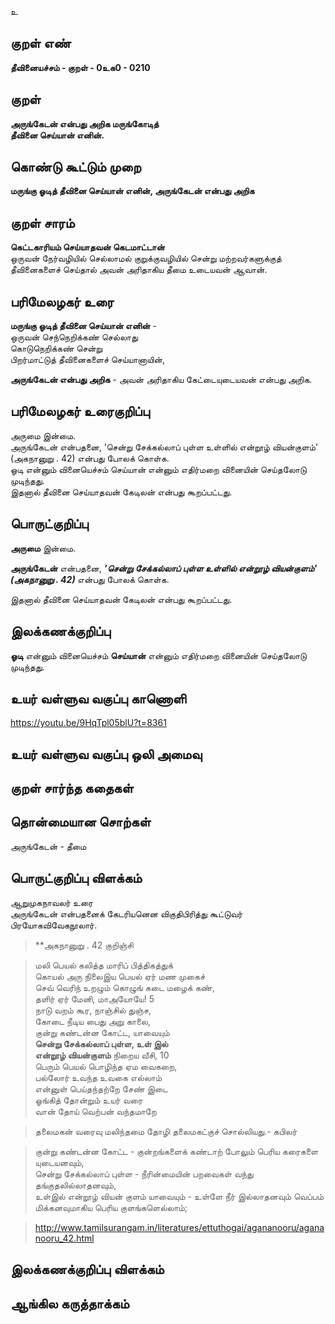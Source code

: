 உ

## குறள் எண் 

**தீவினையச்சம் - குறள் - 0உக0 - 0210**  

## குறள் 

**அருங்கேடன் என்பது அறிக மருங்கோடித்  
தீவினை செய்யான் எனின்.** 

## கொண்டு கூட்டும் முறை

**மருங்கு ஓடித் தீவினை செய்யான் எனின், அருங்கேடன் என்பது அறிக**

## குறள் சாரம் 

**கெட்டகாரியம் செய்யாதவன் கெடமாட்டான்**  
ஒருவன் நேர்வழியில் செல்லாமல் குறுக்குவழியில் சென்று மற்றவர்களுக்குத் தீவினைகளைச் செய்தால் அவன் அரிதாகிய தீமை உடையவன் ஆவான்.

## பரிமேலழகர் உரை

**மருங்கு ஓடித் தீவினை செய்யான் எனின்** -  
ஒருவன் செந்நெறிக்கண் செல்லாது  
கொடுநெறிக்கண் சென்று  
பிறர்மாட்டுத் தீவினைகளைச் செய்யானாயின்,  

**அருங்கேடன் என்பது அறிக** - அவன் அரிதாகிய கேட்டையுடையவன் என்பது அறிக.

## பரிமேலழகர் உரைகுறிப்பு   

அருமை இன்மை.  
அருங்கேடன் என்பதனை, 'சென்று சேக்கல்லாப் புள்ள உள்ளில் என்றூழ் வியன்குளம்' (அகநானுறு . 42) என்பது போலக் கொள்க.  
ஓடி என்னும் வினையெச்சம் செய்யான் என்னும் எதிர்மறை வினையின் செய்தலோடு முடிந்தது.  
இதனால் தீவினை செய்யாதவன் கேடிலன் என்பது கூறப்பட்டது.  

## பொருட்குறிப்பு 

**அருமை** இன்மை.  

**அருங்கேடன்** என்பதனை, _**'சென்று சேக்கல்லாப் புள்ள உள்ளில் என்றூழ் வியன்குளம்' (அகநானுறு . 42)**_ என்பது போலக் கொள்க.  

இதனால் தீவினை செய்யாதவன் கேடிலன் என்பது கூறப்பட்டது.   

## இலக்கணக்குறிப்பு  

**ஓடி** என்னும் வினையெச்சம் **செய்யான்** என்னும் எதிர்மறை வினையின் செய்தலோடு முடிந்தது.  

## உயர் வள்ளுவ வகுப்பு காணொளி

https://youtu.be/9HqTpl05blU?t=8361

## உயர் வள்ளுவ வகுப்பு ஒலி அமைவு 

 
## குறள் சார்ந்த கதைகள் 


## தொன்மையான சொற்கள்

அருங்கேடன்  -  தீமை  

## பொருட்குறிப்பு விளக்கம்

ஆறுமுகநாவலர் உரை  
அருங்கேடன் என்பதனைக் கேடரியனென விகுதிபிரித்து கூட்டுவர் பிரயோகவிவேகநூலார்.


>**அகநானுறு . 42 குறிஞ்சி

>மலி பெயல் கலித்த மாரிப் பித்திகத்துக்  
>கொயல் அரு நிலைஇய பெயல் ஏர் மண முகைச்  
>செவ் வெரிந் உறழும் கொழுங் கடை மழைக் கண்,  
>தளிர் ஏர் மேனி, மாஅயோயே! 5  
>நாடு வறம் கூர, நாஞ்சில் துஞ்ச,  
>கோடை நீடிய பைது அறு காலை,  
>குன்று கண்டன்ன கோட்ட, யாவையும்  
>**சென்று சேக்கல்லாப் புள்ள, உள் இல்  
>என்றூழ் வியன்குளம்** நிறைய வீசி, 10  
>பெரும் பெயல் பொழிந்த ஏம வைகறை,  
>பல்லோர் உவந்த உவகை எல்லாம்  
>என்னுள் பெய்தந்தற்றே சேண் இடை  
>ஓங்கித் தோன்றும் உயர் வரை  
>வான் தோய் வெற்பன் வந்தமாறே  

>தலைமகன் வரைவு மலிந்தமை தோழி தலைமகட்குச் சொல்லியது.- கபிலர்


>குன்று கண்டன்ன கோட்ட - குன்றங்களைக் கண்டாற் போலும் பெரிய கரைகளை யுடையனவும்,  
>சென்று சேக்கல்லாப் புள்ள - நீரின்மையின் பறவைகள் வந்து தங்குதலில்லாதனவும்,  
>உள்இல் என்றூழ் வியன் குளம் யாவையும் - உள்ளே நீர் இல்லாதனவும் வெப்பம் மிக்கனவுமாகிய பெரிய குளங்களெல்லாம்;

>http://www.tamilsurangam.in/literatures/ettuthogai/agananooru/agananooru_42.html

## இலக்கணக்குறிப்பு விளக்கம்


## ஆங்கில கருத்தாக்கம் 


